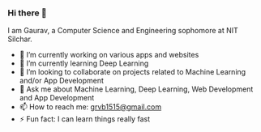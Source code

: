 ### Hi there 👋



I am Gaurav, a Computer Science and Engineering sophomore at NIT Silchar. 


- 🔭 I’m currently working on various apps and websites
- 🌱 I’m currently learning Deep Learning
- 👯 I’m looking to collaborate on projects related to Machine Learning and/or App Development
- 💬 Ask me about Machine Learning, Deep Learning, Web Development and App Development
- 📫 How to reach me: grvb1515@gmail.com
- ⚡ Fun fact: I can learn things really fast

